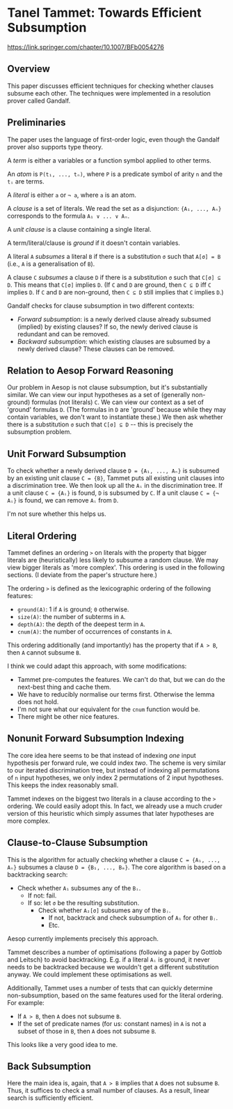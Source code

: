 # Tanel Tammet: Towards Efficient Subsumption

https://link.springer.com/chapter/10.1007/BFb0054276

## Overview

This paper discusses efficient techniques for checking whether clauses subsume each other.
The techniques were implemented in a resolution prover called Gandalf.

## Preliminaries

The paper uses the language of first-order logic, even though the Gandalf prover also supports type theory.

A *term* is either a variables or a function symbol applied to other terms.

An *atom* is `P(t₁, ..., tₙ)`, where `P` is a predicate symbol of arity `n` and the `tᵢ` are terms.

A *literal* is either `a` or `¬ a`, where `a` is an atom.

A *clause* is a set of literals.
We read the set as a disjunction: `{A₁, ..., Aₙ}` corresponds to the formula `A₁ ∨ ... ∨ Aₙ`.

A *unit clause* is a clause containing a single literal.

A term/literal/clause is *ground* if it doesn't contain variables.

A literal `A` *subsumes* a literal `B` if there is a substitution `σ` such that `A[σ] = B` (i.e., `A` is a generalisation of `B`).

A clause `C` *subsumes* a clause `D` if there is a substitution `σ` such that `C[σ] ⊆ D`.
This means that `C[σ]` implies `D`.
(If `C` and `D` are ground, then `C ⊆ D` iff `C` implies `D`.
If `C` and `D` are non-ground, then `C ⊆ D` still implies that `C` implies `D`.)

Gandalf checks for clause subsumption in two different contexts:

- *Forward subsumption*: is a newly derived clause already subsumed (implied) by existing clauses?
  If so, the newly derived clause is redundant and can be removed.
- *Backward subsumption*: which existing clauses are subsumed by a newly derived clause?
  These clauses can be removed.
  
## Relation to Aesop Forward Reasoning
  
Our problem in Aesop is not clause subsumption, but it's substantially similar.
We can view our input hypotheses as a set of (generally non-ground) formulas (not literals) `C`.
We can view our context as a set of 'ground' formulas `D`.
(The formulas in `D` are 'ground' because while they may contain variables, we don't want to instantiate these.)
We then ask whether there is a substitution `σ` such that `C[σ] ⊆ D` -- this is precisely the subsumption problem.

## Unit Forward Subsumption

To check whether a newly derived clause `D = {A₁, ..., Aₙ}` is subsumed by an existing unit clause `C = {B}`, Tammet puts all existing unit clauses into a discrimination tree.
We then look up all the `Aᵢ` in the discrimination tree.
If a unit clause `C = {Aᵢ}` is found, `D` is subsumed by `C`.
If a unit clause `C = {¬ Aᵢ}` is found, we can remove `Aᵢ` from `D`.

I'm not sure whether this helps us.

## Literal Ordering

Tammet defines an ordering `>` on literals with the property that bigger literals are (heuristically) less likely to subsume a random clause.
We may view bigger literals as 'more complex'.
This ordering is used in the following sections.
(I deviate from the paper's structure here.)

The ordering `>` is defined as the lexicographic ordering of the following features:

- `ground(A)`: 1 if `A` is ground; `0` otherwise.
- `size(A)`: the number of subterms in `A`.
- `depth(A)`: the depth of the deepest term in `A`.
- `cnum(A)`: the number of occurrences of constants in `A`.

This ordering additionally (and importantly) has the property that if
`A > B`, then `A` cannot subsume `B`.

I think we could adapt this approach, with some modifications:

- Tammet pre-computes the features.
  We can't do that, but we can do the next-best thing and cache them.
- We have to reducibly normalise our terms first.
  Otherwise the lemma does not hold.
- I'm not sure what our equivalent for the `cnum` function would be.
- There might be other nice features.

## Nonunit Forward Subsumption Indexing 

The core idea here seems to be that instead of indexing *one* input hypothesis per forward rule, we could index *two*.
The scheme is very similar to our iterated discrimination tree, but instead of indexing all permutations of `n` input hypotheses, we only index 2 permutations of 2 input hypotheses.
This keeps the index reasonably small.

Tammet indexes on the biggest two literals in a clause according to the `>` ordering.
We could easily adopt this.
In fact, we already use a much cruder version of this heuristic which simply assumes that later hypotheses are more complex.

## Clause-to-Clause Subsumption

This is the algorithm for actually checking whether a clause `C = {A₁, ..., Aₙ}` subsumes a clause `D = {B₁, ..., Bₘ}`.
The core algorithm is based on a backtracking search:

- Check whether `A₁` subsumes any of the `Bᵢ`.
  - If not: fail.
  - If so: let `σ` be the resulting substitution.
    - Check whether `A₂[σ]` subsumes any of the `Bⱼ`.
      - If not, backtrack and check subsumption of `A₁` for other `Bⱼ`.
      - Etc.

Aesop currently implements precisely this approach.

Tammet describes a number of optimisations (following a paper by Gottlob and Leitsch) to avoid backtracking.
E.g. if a literal `Aᵢ` is ground, it never needs to be backtracked because we wouldn't get a different substitution anyway.
We could implement these optimisations as well.

Additionally, Tammet uses a number of tests that can quickly determine non-subsumption, based on the same features used for the literal ordering.
For example:

- If `A > B`, then `A` does not subsume `B`.
- If the set of predicate names (for us: constant names) in `A` is not a subset of those in `B`, then `A` does not subsume `B`.

This looks like a very good idea to me.

## Back Subsumption

Here the main idea is, again, that `A > B` implies that `A` does not subsume `B`.
Thus, it suffices to check a small number of clauses.
As a result, linear search is sufficiently efficient.
